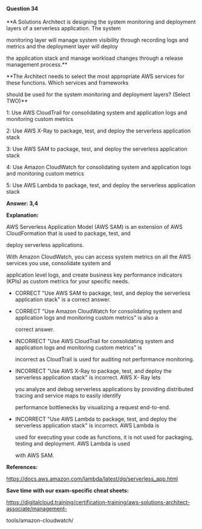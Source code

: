#### Question  34


**A Solutions Architect is designing the system monitoring and deployment layers of a serverless application. The system

monitoring layer will manage system visibility through recording logs and metrics and the deployment layer will deploy

the application stack and manage workload changes through a release management process.**


**The Architect needs to select the most appropriate AWS services for these functions. Which services and frameworks

should be used for the system monitoring and deployment layers? (Select TWO)**


1: Use AWS CloudTrail for consolidating system and application logs and monitoring custom metrics


2: Use AWS X-Ray to package, test, and deploy the serverless application stack


3: Use AWS SAM to package, test, and deploy the serverless application stack


4: Use Amazon CloudWatch for consolidating system and application logs and monitoring custom metrics


5: Use AWS Lambda to package, test, and deploy the serverless application stack


**Answer: 3,4**


**Explanation:**


AWS Serverless Application Model (AWS SAM) is an extension of AWS CloudFormation that is used to package, test, and

deploy serverless applications.


With Amazon CloudWatch, you can access system metrics on all the AWS services you use, consolidate system and

application level logs, and create business key performance indicators (KPIs) as custom metrics for your specific needs.


- CORRECT "Use AWS SAM to package, test, and deploy the serverless application stack" is a correct answer.


- CORRECT "Use Amazon CloudWatch for consolidating system and application logs and monitoring custom metrics" is also a

  correct answer.


- INCORRECT "Use AWS CloudTrail for consolidating system and application logs and monitoring custom metrics" is

  incorrect as CloudTrail is used for auditing not performance monitoring.


- INCORRECT "Use AWS X-Ray to package, test, and deploy the serverless application stack" is incorrect. AWS X- Ray lets

  you analyze and debug serverless applications by providing distributed tracing and service maps to easily identify

  performance bottlenecks by visualizing a request end-to-end.


- INCORRECT "Use AWS Lambda to package, test, and deploy the serverless application stack" is incorrect. AWS Lambda is

  used for executing your code as functions, it is not used for packaging, testing and deployment. AWS Lambda is used

  with AWS SAM.


**References:**


https://docs.aws.amazon.com/lambda/latest/dg/serverless_app.html


**Save time with our exam-specific cheat sheets:**


https://digitalcloud.training/certification-training/aws-solutions-architect-associate/management-

tools/amazon-cloudwatch/

